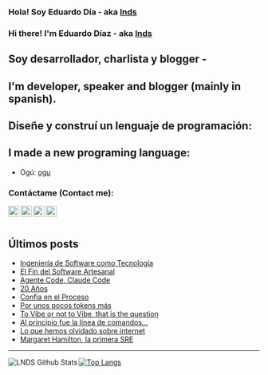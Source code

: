 
### Hola! Soy Eduardo Día - aka [lnds][website]

### Hi there! I'm Eduardo Díaz - aka [lnds][website] 

## Soy desarrollador, charlista y blogger -

## I'm developer, speaker and blogger (mainly in spanish).

## Diseñe y construí un lenguaje de programación:

## I made a new programing language:

- Ogú: [ogu]

### Contáctame (Contact me):

[<img align="left" alt="lnds | Twitter" width="22px" src="https://cdn.jsdelivr.net/npm/simple-icons@v3/icons/twitter.svg">][twitter]

[<img align="left" alt="ediaz | LinkedIn" width="22px" src="https://cdn.jsdelivr.net/npm/simple-icons@v3/icons/linkedin.svg">][linkedin]

[<img align="left" alt="ediaz | Facebook" width="22px" src="https://cdn.jsdelivr.net/npm/simple-icons@v3/icons/facebook.svg">][facebook]


[<img align="left" alt="lnds | Patreon" width="22px" src="https://cdn.jsdelivr.net/npm/simple-icons@v3/icons/ko-fi.svg">][kofi]
<br>
<br>

## Últimos posts

<!-- BLOG-POST-LIST:START -->
- [Ingeniería de Software como Tecnología](https://lnds.net/blog/lnds/2025/09/14/ingenieria-de-software-como-tecnologia/)
- [El Fin del Software Artesanal](https://lnds.net/blog/lnds/2025/08/27/2025-08-27-el-fin-del-software-artesanal/)
- [Agente Code, Claude Code](https://lnds.net/blog/lnds/2025/08/04/2025-08-04-agente/)
- [20 Años](https://lnds.net/blog/lnds/2025/08/01/2025-08-01-aniversario-20/)
- [Confía en el Proceso](https://lnds.net/blog/lnds/2025/07/31/2025-07-31-confia-en-el-proceso/)
- [Por unos pocos tokens más](https://lnds.net/blog/lnds/2025/07/30/por-unos-pocos-tokens-m%C3%A1s/)
- [To Vibe or not to Vibe, that is the question](https://lnds.net/blog/lnds/2025/07/29/to-vibe-or-not-to-vibe-that-is-the-question/)
- [Al principio fue la línea de comandos...](https://lnds.net/blog/lnds/2025/07/27/al-principio-fue-la-l%C3%ADnea-de-comandos.../)
- [Lo que hemos olvidado sobre internet](https://lnds.net/blog/lnds/2022/11/05/lo-que-hemos-olvidado-sobre-internet/)
- [Margaret Hamilton, la primera SRE](https://lnds.net/blog/lnds/2022/07/24/margaret-hamilton-la-primera-sre/)
<!-- BLOG-POST-LIST:END -->


---

<img align="left" alt="LNDS  Github Stats" src="https://github-readme-stats.vercel.app/api?username=lnds&show_icons=true&hide_border=true" />


[![Top Langs](https://github-readme-stats.vercel.app/api/top-langs/?username=lnds)](https://github.com/anuraghazra/github-readme-stats)

[website]: https://lnds.net/
[website]: https://programando.org/
[website]: https://akarru.com/
[twitter]: https://twitter.com/lnds
[linkedin]: https://www.linkedin.com/in/ediaz/
[facebook]: https://www.facebook.com/EduardoDiazCortes
[kofi]: https://ko-fi.com/lnds

[ogu]: https://github.com/ogu-lang
